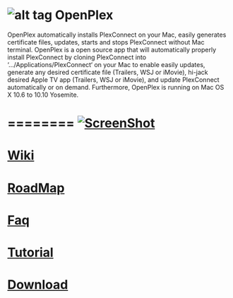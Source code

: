 ![alt tag](https://raw.githubusercontent.com/wahlmanj/OpenPlex/master/OpenPlexIcons/opicon_<64x64>.png)   OpenPlex
========

OpenPlex automatically installs PlexConnect on your Mac, easily generates certificate files, updates, starts and stops PlexConnect without Mac terminal. OpenPlex is a open source app that will automatically properly install PlexConnect by cloning PlexConnect into ‘…/Applications/PlexConnect‘ on your Mac to enable easily updates, generate any desired certificate file (Trailers, WSJ or iMovie), hi-jack desired Apple TV app (Trailers, WSJ or iMovie), and update PlexConnect automatically or on demand. Furthermore, OpenPlex is running on Mac OS X 10.6 to 10.10 Yosemite.

========
[![ScreenShot](https://raw.githubusercontent.com/wahlmanj/OpenPlex/master/OpenPlexIcons/VideoOpenPlex.png)](https://www.youtube.com/watch?feature=player_embedded&v=zzwDGyVSzhw)
=========
[Wiki](https://github.com/wahlmanj/OpenPlex/wiki)
=========
[RoadMap](https://github.com/wahlmanj/OpenPlex/wiki/Roadmap)
=========
[Faq](https://github.com/wahlmanj/OpenPlex/wiki/Faq)
=========
[Tutorial](https://miapple.me/plex-plexconnect-openplex-running-mac-os-x-10-10-yosemite-beta-8/)
=========
[Download](https://www.dropbox.com/sh/8xf37pcn5lgsfve/j0OZH64Pxx)
=========
